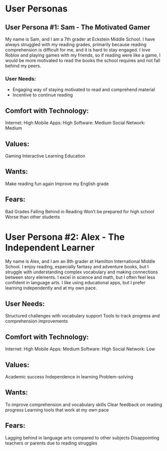 # User Personas
## User Persona #1: Sam - The Motivated Gamer

My name is Sam, and I am a 7th grader at Eckstein Middle School. I have always struggled with my reading grades, primarily because reading comprehension is difficult for me, and it is hard to stay engaged. I love Roblox and playing games with my friends, so if reading were like a game, I would be more motivated to read the books the school requires and not fall behind my peers.

### User Needs:
* Engaging way of staying motivated to read and comprehend material
* Incentive to continue reading

## Comfort with Technology:
Internet: High
Mobile Apps: High
Software: Medium
Social Network: Medium

## Values:
Gaming
Interactive Learning
Education

## Wants:
Make reading fun again 
Improve my English grade

## Fears:
Bad Grades
Falling Behind in Reading
Won’t be prepared for high school
Worse than other students


# User Persona #2: Alex - The Independent Learner
My name is Alex, and I am an 8th grader at Hamilton International Middle School. I enjoy reading, especially fantasy and adventure books, but I struggle with understanding complex vocabulary and making connections between story elements. I excel in science and math, but I often feel less confident in language arts. I like using educational apps, but I prefer learning independently and at my own pace.

## User Needs:
Structured challenges with vocabulary support
Tools to track progress and comprehension improvements


## Comfort with Technology:
Internet: High
Mobile Apps: Medium
Software: High
Social Network: Low


## Values:
Academic success
Independence in learning
Problem-solving


## Wants:
To improve comprehension and vocabulary skills
Clear feedback on reading progress
Learning tools that work at my own pace


## Fears:
Lagging behind in language arts compared to other subjects
Disappointing teachers or parents due to reading struggles
